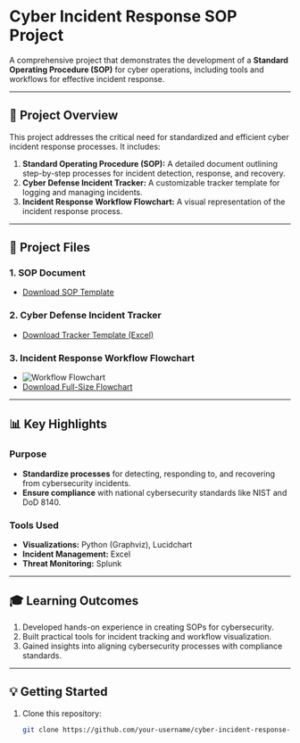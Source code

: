 # Cyber Incident Response SOP Project

A comprehensive project that demonstrates the development of a **Standard Operating Procedure (SOP)** for cyber operations, including tools and workflows for effective incident response.

---

## 🚀 Project Overview
This project addresses the critical need for standardized and efficient cyber incident response processes. It includes:
1. **Standard Operating Procedure (SOP):** A detailed document outlining step-by-step processes for incident detection, response, and recovery.
2. **Cyber Defense Incident Tracker:** A customizable tracker template for logging and managing incidents.
3. **Incident Response Workflow Flowchart:** A visual representation of the incident response process.

---

## 📂 Project Files

### 1. **SOP Document**
   - [Download SOP Template](./Cyber_Incident_Response_SOP.pdf)

### 2. **Cyber Defense Incident Tracker**
   - [Download Tracker Template (Excel)](./Cyber_Defense_Incident_Tracker.xlsx)

### 3. **Incident Response Workflow Flowchart**
   - ![Workflow Flowchart](./Cyber_Incident_Response_Workflow.png)
   - [Download Full-Size Flowchart](./Cyber_Incident_Response_Workflow.png)

---

## 📊 Key Highlights

### Purpose
- **Standardize processes** for detecting, responding to, and recovering from cybersecurity incidents.
- **Ensure compliance** with national cybersecurity standards like NIST and DoD 8140.

### Tools Used
- **Visualizations:** Python (Graphviz), Lucidchart
- **Incident Management:** Excel
- **Threat Monitoring:** Splunk

---

## 🎓 Learning Outcomes
1. Developed hands-on experience in creating SOPs for cybersecurity.
2. Built practical tools for incident tracking and workflow visualization.
3. Gained insights into aligning cybersecurity processes with compliance standards.

---

## 💡 Getting Started

1. Clone this repository:
   ```bash
   git clone https://github.com/your-username/cyber-incident-response-sop.git
